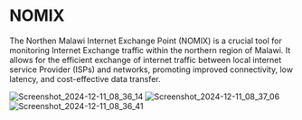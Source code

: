 # NOMIX
The Northen Malawi Internet Exchange Point (NOMIX) is a crucial tool for monitoring Internet Exchange traffic within the northern region of Malawi. It allows for the efficient exchange of internet traffic between local internet service Provider (ISPs) and networks, promoting improved connectivity, low latency, and cost-effective data transfer. 



![Screenshot_2024-12-11_08_36_14](https://github.com/user-attachments/assets/fc0c4448-c789-43b1-9aa6-bf008ecdd261)
![Screenshot_2024-12-11_08_37_06](https://github.com/user-attachments/assets/1a0c303b-9539-42cf-a643-6eef00399b6f)
![Screenshot_2024-12-11_08_36_41](https://github.com/user-attachments/assets/44212aa9-b79e-4454-a721-a4fcc9d0ba4c)
